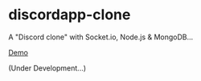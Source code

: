 # discordapp-clone
A "Discord clone" with Socket.io, Node.js &amp; MongoDB... 

[Demo](https://minicord.herokuapp.com/)

(Under Development...)
